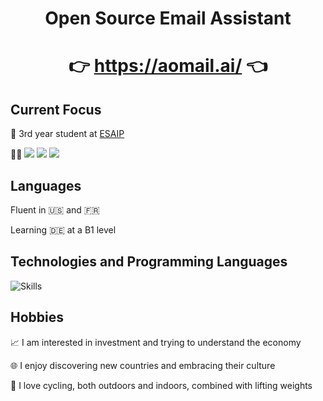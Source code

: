 <div align="center">
  <h1>Open Source Email Assistant</h1>
  <h1>👉 <a href="https://aomail.ai/" target="_blank">https://aomail.ai/</a> 👈</h1>
</div>

## Current Focus

<p>🏫 3rd year student at <a href="https://www.esaip.org/">ESAIP</a></p>
<p>🧑‍💻 <img src="https://img.shields.io/badge/ChatGPT-74aa9c?style=for-the-badge&logo=openai&logoColor=white"/> <img src="https://img.shields.io/badge/Linux-FCC624?style=for-the-badge&logo=linux&logoColor=black"/> <img src="https://img.shields.io/badge/GIT-E44C30?style=for-the-badge&logo=git&logoColor=white"/></p>


## Languages

<p>Fluent in 🇺🇸 and 🇫🇷</p>
<p>Learning 🇩🇪 at a B1 level</p>


## Technologies and Programming Languages

<img src="https://skillicons.dev/icons?i=py,django,docker,vscode,notion,qt,latex,react,vue,svelte,ts" alt="Skills" />


## Hobbies

<p>📈 I am interested in investment and trying to understand the economy</p>
<p>🌐 I enjoy discovering new countries and embracing their culture</p>
<p>🚴 I love cycling, both outdoors and indoors, combined with lifting weights</p>


<!---
teloryfrozy/teloryfrozy is a ✨ special ✨ repository because its `README.md` (this file) appears on your GitHub profile.
You can click the Preview link to take a look at your changes.
--->
